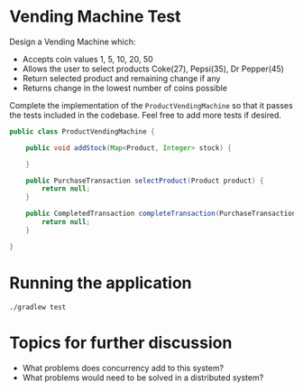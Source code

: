 # Vending Machine Test

Design a Vending Machine which:

 - Accepts coin values 1, 5, 10, 20, 50
 - Allows the user to select products Coke(27), Pepsi(35), Dr Pepper(45)
 - Return selected product and remaining change if any
 - Returns change in the lowest number of coins possible
 
Complete the implementation of the `ProductVendingMachine` so that it passes the tests included in the codebase. Feel free to add more tests if desired.
 
```java
public class ProductVendingMachine {

    public void addStock(Map<Product, Integer> stock) {

    }

    public PurchaseTransaction selectProduct(Product product) {
        return null;
    }

    public CompletedTransaction completeTransaction(PurchaseTransaction transaction) {
        return null;
    }

}
```

# Running the application

```
./gradlew test
```

# Topics for further discussion

 - What problems does concurrency add to this system?
 - What problems would need to be solved in a distributed system?
 
